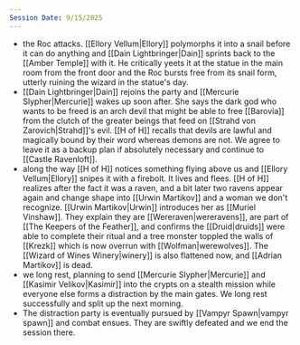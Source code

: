 ```yaml
---
Session Date: 9/15/2025
---
```

- the Roc attacks. [[Ellory Vellum|Ellory]] polymorphs it into a snail before it can do anything and [[Dain Lightbringer|Dain]] sprints back to the [[Amber Temple]] with it. He critically yeets it at the statue in the main room from the front door and the Roc bursts free from its snail form, utterly ruining the wizard in the statue's day.
- [[Dain Lightbringer|Dain]] rejoins the party and [[Mercurie Slypher|Mercurie]] wakes up soon after. She says the dark god who wants to be freed is an arch devil that might be able to free [[Barovia]] from the clutch of the greater beings that feed on [[Strahd von Zarovich|Strahd]]'s evil. [[H of H]] recalls that devils are lawful and magically bound by their word whereas demons are not. We agree to leave it as a backup plan if absolutely necessary and continue to [[Castle Ravenloft]].
- along the way [[H of H]] notices something flying above us and [[Ellory Vellum|Ellory]] snipes it with a firebolt. It lives and flees. [[H of H]] realizes after the fact it was a raven, and a bit later two ravens appear again and change shape into [[Urwin Martikov]] and a woman we don't recognize. [[Urwin Martikov|Urwin]] introduces her as [[Muriel Vinshaw]]. They explain they are [[Wereraven|wereravens]], are part of [[The Keepers of the Feather]], and confirms the [[Druid|druids]] were able to complete their ritual and a tree monster toppled the walls of [[Krezk]] which is now overrun with [[Wolfman|werewolves]]. The [[Wizard of Wines Winery|winery]] is also flattened now, and [[Adrian Martikov]] is dead.
- we long rest, planning to send [[Mercurie Slypher|Mercurie]] and [[Kasimir Velikov|Kasimir]] into the crypts on a stealth mission while everyone else forms a distraction by the main gates. We long rest successfully and split up the next morning.
- The distraction party is eventually pursued by [[Vampyr Spawn|vampyr spawn]] and combat ensues. They are swiftly defeated and we end the session there.
